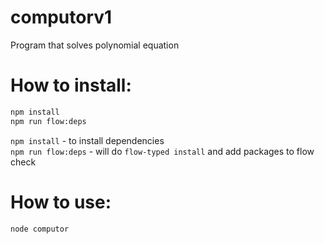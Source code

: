 # computorv1
 Program that solves polynomial equation
 
# How to install:
 ```sh
 npm install
 npm run flow:deps
 ```
 `npm install` - to install dependencies
 <br/>
 `npm run flow:deps` - will do `flow-typed install` and add packages to flow check
 
# How to use:
 ```sh
 node computor
 ```
 
